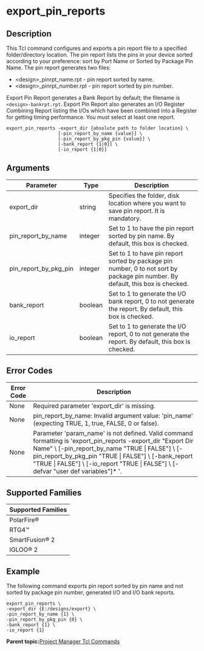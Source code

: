 # export\_pin\_reports

## Description

This Tcl command configures and exports a pin report file to a specified folder/directory location. The pin report lists the pins in your device sorted according to your preference: sort by Port Name or Sorted by Package Pin Name. The pin report generates two files:

-   &lt;design&gt;\_pinrpt\_name.rpt - pin report sorted by name.
-   &lt;design&gt;\_pinrpt\_number.rpt - pin report sorted by pin number.

Export Pin Report generates a Bank Report by default; the filename is `<design>-bankrpt.rpt`. Export Pin Report also generates an I/O Register Combining Report listing the I/Os which have been combined into a Register for getting timing performance. You must select at least one report.

```
export_pin_reports -export_dir {absolute path to folder location} \
                   [-pin_report_by_name {value}] \
                   [-pin_report_by_pkg_pin {value}] \
                   [-bank_report {1|0}] \
                   [-io_report {1|0}]
```

## Arguments

|Parameter|Type|Description|
|---------|----|-----------|
|export\_dir|string|Specifies the folder, disk location where you want to save pin report. It is mandatory.|
|pin\_report\_by\_name|integer|Set to 1 to have the pin report sorted by pin name. By default, this box is checked.|
|pin\_report\_by\_pkg\_pin|integer|Set to 1 to have pin report sorted by package pin number, 0 to not sort by package pin number. By default, this box is checked.|
|bank\_report|boolean|Set to 1 to generate the I/O bank report, 0 to not generate the report. By default, this box is checked.|
|io\_report|boolean|Set to 1 to generate the I/O report, 0 to not generate the report. By default, this box is checked.|

## Error Codes

|Error Code|Description|
|----------|-----------|
|None|Required parameter 'export\_dir' is missing.|
|None|pin\_report\_by\_name: Invalid argument value: 'pin\_name' \(expecting TRUE, 1, true, FALSE, 0 or false\).|
|None|Parameter 'param\_name' is not defined. Valid command formatting is 'export\_pin\_reports -export\_dir "Export Dir Name" \\ \[-pin\_report\_by\_name "TRUE \| FALSE"\] \\ \[-pin\_report\_by\_pkg\_pin "TRUE \| FALSE"\] \\ \[-bank\_report "TRUE \| FALSE"\] \\ \[-io\_report "TRUE \| FALSE"\] \\ \[-defvar "user def variables"\]\* '.|

## Supported Families

|Supported Families|
|------------------|
|PolarFire®|
|RTG4™|
|SmartFusion® 2|
|IGLOO® 2|

## Example

The following command exports pin report sorted by pin name and not sorted by package pin number, generated I/O and I/O bank reports.

```
export_pin_reports \
-export_dir {E:/designs/export} \
-pin_report_by_name {1} \
-pin_report_by_pkg_pin {0} \
-bank_report {1} \
-io_report {1}
```

**Parent topic:**[Project Manager Tcl Commands](GUID-CE445F8D-419D-434B-9288-A0005F280E89.md)

